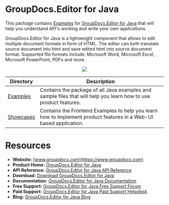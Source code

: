 # GroupDocs.Editor for Java

This package contains [Examples](https://github.com/groupdocs-editor/GroupDocs.Editor-for-Java/tree/master/Examples) for [GroupDocs.Editor for Java](https://products.groupdocs.com/editor/java) that will help you understand API's working and write your own applications.

GroupDocs.Editor for Java is a lightweight component that allows to edit multiple document formats in form of HTML. The editor can both translate source document into html and save edited html into source document format. Supported file formats include: Microsoft Word, Microsoft Excel, Microsoft PowerPoint, PDFs and more.

<p align="center">

  <a title="Download complete GroupDocs.Editor for Java source code" href="https://codeload.github.com/groupdocs-editor/GroupDocs.Editor-for-Java/zip/master">
	<img src="https://raw.github.com/AsposeExamples/java-examples-dashboard/master/images/downloadZip-Button-Large.png" />
  </a>
</p>

Directory | Description
--------- | -----------
[Examples](https://github.com/groupdocs-editor/GroupDocs.Editor-for-Java/tree/master/Examples)  | Contains the package of all Java examples and sample files that will help you learn how to use product features.
[Showcases](#)  | Contains the Frontend Examples to help you learn how to Implement product features in a Web-UI based application.

#  Resources

+ **Website:** [www.groupdocs.com](https://www.groupdocs.com)
+ **Product Home:** [GroupDocs.Editor for Java](https://products.groupdocs.com/editor/java)
+ **API Reference:** [GroupDocs.Editor for Java API Reference](https://apireference.groupdocs.com/java/editor)
+ **Download:** [Download GroupDocs.Editor for Java](https://artifact.groupdocs.com/repo/com/groupdocs/groupdocs-editor/)
+ **Documentation:** [GroupDocs.Editor for Java Documentation](https://docs.groupdocs.com/display/editorjava/Home)
+ **Free Support:** [GroupDocs.Editor for Java Free Support Forum](https://forum.groupdocs.com/c/editor)
+ **Paid Support:** [GroupDocs.Editor for Java Paid Support Helpdesk](https://helpdesk.groupdocs.com/)
+ **Blog:** [GroupDocs.Editor for Java Blog](https://blog.groupdocs.com/category/groupdocs-editor-product-family/)
